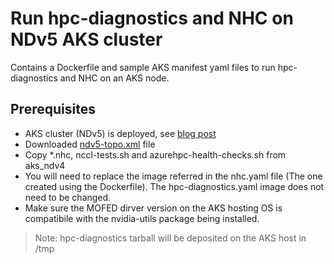 # Run hpc-diagnostics and NHC on NDv5 AKS cluster  

Contains a Dockerfile and sample AKS manifest yaml files to run hpc-diagnostics and NHC on an AKS node.
 
## Prerequisites

- AKS cluster (NDv5) is deployed, see [blog post](https://techcommunity.microsoft.com/t5/azure-high-performance-computing/deploy-ndm-v4-a100-kubernetes-cluster/ba-p/3838871)
- Downloaded [ndv5-topo.xml](https://github.com/Azure/azhpc-images/blob/master/topology/ndv5-topo.xml) file
- Copy *.nhc, nccl-tests.sh and azurehpc-health-checks.sh from aks_ndv4
- You will need to replace the image referred in the nhc.yaml file (The one created using the Dockerfile). The hpc-diagnostics.yaml image does not need to be changed.
- Make sure the MOFED dirver version on the AKS hosting OS is compatibile with the nvidia-utils package being installed.


>Note: hpc-diagnostics tarball will be deposited on the AKS host in /tmp
